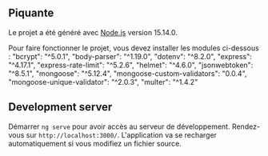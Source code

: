 ## Piquante

Le projet a été généré avec [Node.js](https://nodejs.org/en/) version 15.14.0.

Pour faire fonctionner le projet, vous devez installer les modules ci-dessous : 
"bcrypt": "^5.0.1",
"body-parser": "^1.19.0",
"dotenv": "^8.2.0",
"express": "^4.17.1",
"express-rate-limit": "^5.2.6",
"helmet": "^4.6.0",
"jsonwebtoken": "^8.5.1",
"mongoose": "^5.12.4",
"mongoose-custom-validators": "0.0.4",
"mongoose-unique-validator": "^2.0.3",
"multer": "^1.4.2"

## Development server

Démarrer `ng serve` pour avoir accès au serveur de développement. Rendez-vous sur `http://localhost:3000/`. L'application va se recharger automatiquement si vous modifiez un fichier source.
